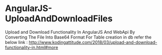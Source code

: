 # AngularJS-UploadAndDownloadFiles
Upload and Download Functionality In AngularJS And WebApi By Converting The File Into Base64 Format
For Table creation in db refer the below link :
http://www.kodingattitude.com/2018/03/upload-and-download-functionality-in.html#more
